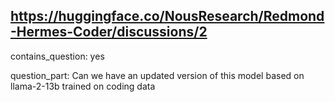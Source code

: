 ## https://huggingface.co/NousResearch/Redmond-Hermes-Coder/discussions/2

contains_question: yes

question_part: Can we have an updated version of this model based on llama-2-13b trained on coding data
